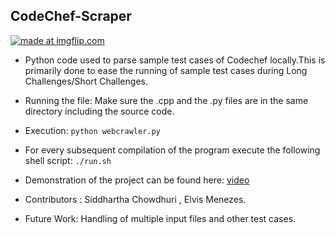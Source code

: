 ## CodeChef-Scraper


<a href="https://imgflip.com/gif/20hze0"><img src="https://i.imgflip.com/20hze0.gif" title="made at imgflip.com"/></a>

+ Python code used to parse sample test cases of Codechef locally.This is primarily done to ease the running of sample test cases during Long Challenges/Short Challenges.

+ Running the file: Make sure the .cpp and the .py files are in the same directory including the source code.

+ Execution:  ```python webcrawler.py ```

+ For every subsequent compilation of the program execute the following shell script:  ``` ./run.sh ```

+ Demonstration of the project can be found here: [video](https://youtu.be/gVnlKnDRTF4)

+ Contributors : Siddhartha Chowdhuri , Elvis Menezes.

+ Future Work:  Handling of multiple input files and other test cases.
